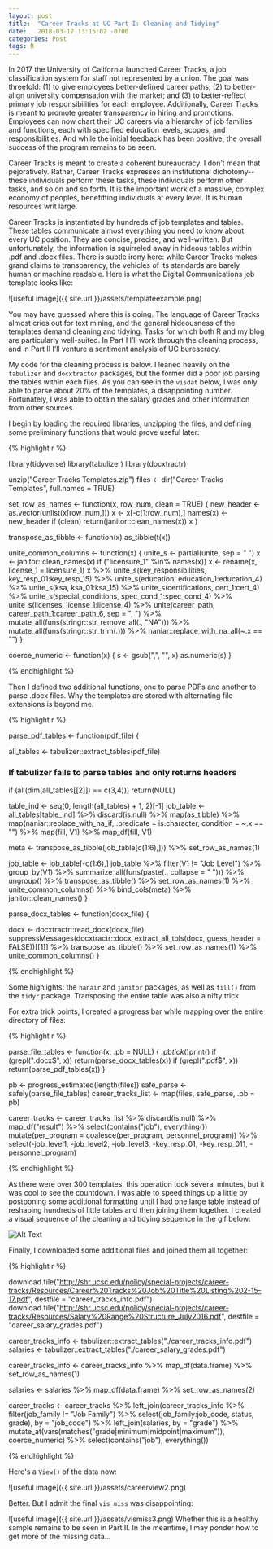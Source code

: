 ```yaml
---
layout: post
title:  "Career Tracks at UC Part I: Cleaning and Tidying"
date:   2018-03-17 13:15:02 -0700
categories: Post
tags: R
---
```


In 2017 the University of California launched Career Tracks, a job classification system for staff not represented by a union. 
The goal was threefold: (1) to give employees better-defined career paths; (2) to better-align university compensation with the market; and (3) to better-reflect 
primary job responsibilities for each employee. Additionally, Career Tracks is meant to promote greater transparency 
in hiring and promotions. Employees can now chart their UC careers via a hierarchy of job families and functions, 
each with specified education levels, scopes, and responsibilities. And while the initial feedback has been 
positive, the overall success of the program remains to be seen. 

<!--more-->

Career Tracks is meant to create a coherent bureaucracy. I don’t mean that pejoratively. Rather, Career Tracks expresses 
an institutional dichotomy--these individuals perform these tasks, these individuals perform other tasks, and 
so on and so forth. It is the important work of a massive, complex economy of peoples, benefitting individuals at every level. It is human resources writ large. 

Career Tracks is instantiated by hundreds of job templates and tables. These tables communicate almost 
everything you need to know about every UC position. They are concise, precise, and well-written. But unfortunately, the information is squirreled away 
in hideous tables within .pdf and .docx files. There is subtle irony here: while Career Tracks makes grand 
claims to transparency, the vehicles of its standards are barely human or machine readable. Here is what the 
Digital Communications job template looks like:

![useful image]({{ site.url }}/assets/templateexample.png)

You may have guessed where this is going. The language of Career Tracks almost cries out for text mining, and 
the general hideousness of the templates demand cleaning and tidying. Tasks for which both R and my blog 
are particularly well-suited. In Part I I’ll work through the cleaning process, and in Part II I’ll 
venture a sentiment analysis of UC bureacracy.

My code for the cleaning process is below. I leaned heavily on the `tabulizer` and `docxtractor` packages, 
but the former did a poor job parsing the tables within each files. As you can see in the `visdat` below,
I was only able to parse about 20% of the templates, a disappointing number. Fortunately, I was able to obtain the salary grades
and other information from other sources.

I begin by loading the required libraries, unzipping the files, and defining some preliminary functions that would prove useful later:

{% highlight r %}

library(tidyverse)
library(tabulizer)
library(docxtractr)

unzip("Career Tracks Templates.zip")
files <- dir("Career Tracks Templates", full.names = TRUE)

set_row_as_names <- function(x, row_num, clean = TRUE) {
  new_header <- as.vector(unlist(x[row_num,]))
  x <- x[-c(1:row_num),]
  names(x) <- new_header
  if (clean) return(janitor::clean_names(x))
  x
}

transpose_as_tibble <- function(x) as_tibble(t(x))

unite_common_columns <- function(x) {
  unite_s <- partial(unite, sep = " ")
  x <- janitor::clean_names(x)
  if ("licensure_1" %in% names(x)) x <- rename(x, license_1 = licensure_1)
  x %>% unite_s(key_responsibilities, key_resp_01:key_resp_15) %>% 
    unite_s(education, education_1:education_4) %>% 
    unite_s(ksa, ksa_01:ksa_15) %>% 
    unite_s(certifications, cert_1:cert_4) %>% 
    unite_s(special_conditions, spec_cond_1:spec_cond_4) %>% 
    unite_s(licenses, license_1:license_4) %>% 
    unite(career_path, career_path_1:career_path_6, sep = ", ") %>% 
    mutate_all(funs(stringr::str_remove_all(., "NA"))) %>% 
    mutate_all(funs(stringr::str_trim(.))) %>% 
    naniar::replace_with_na_all(~.x == "") 
}

coerce_numeric <- function(x) {
  s <- gsub(",", "", x)
  as.numeric(s)
}

{% endhighlight %}

Then I defined two additional functions, one to parse PDFs and another to parse .docx files. Why the templates are stored with
alternating file extensions is beyond me.

{% highlight r %}

parse_pdf_tables <- function(pdf_file) {
  
  all_tables <- tabulizer::extract_tables(pdf_file)
  
  ### If tabulizer fails to parse tables and only returns headers
  if (all(dim(all_tables[[2]]) == c(3,4))) return(NULL)
  
  table_ind <- seq(0, length(all_tables) + 1, 2)[-1]
  job_table <- all_tables[table_ind] %>% 
    discard(is.null) %>% 
    map(as_tibble) %>% 
    map(naniar::replace_with_na_if,
        .predicate = is.character,
        condition = ~.x == "") %>% 
    map(fill, V1) %>% 
    map_df(fill, V1) 
  
  meta <- transpose_as_tibble(job_table[c(1:6),])) %>% set_row_as_names(1)
  
  job_table <- job_table[-c(1:6),]
  job_table %>% 
    filter(V1 != "Job Level") %>% 
    group_by(V1) %>% 
    summarize_all(funs(paste(., collapse = " "))) %>% 
    ungroup() %>% 
    transpose_as_tibble() %>% 
    set_row_as_names(1) %>% 
    unite_common_columns() %>% 
    bind_cols(meta) %>% 
    janitor::clean_names()
}

parse_docx_tables <- function(docx_file) {
  
  docx <- docxtractr::read_docx(docx_file)
  suppressMessages(docxtractr::docx_extract_all_tbls(docx, guess_header = FALSE))[[1]] %>% 
    transpose_as_tibble() %>% 
    set_row_as_names(1) %>% 
    unite_common_columns()
}

{% endhighlight %}

Some highlights: the `nanair` and `janitor` packages, as well as `fill()` from the `tidyr` package. Transposing the entire
table was also a nifty trick.

For extra trick points, I created a progress bar while mapping over the entire directory of files:

{% highlight r %}

parse_file_tables <- function(x, .pb = NULL) {
  .pb$tick()$print()
  if (grepl(".docx$", x)) return(parse_docx_tables(x))
  if (grepl(".pdf$", x)) return(parse_pdf_tables(x))
}

pb <- progress_estimated(length(files))
safe_parse <- safely(parse_file_tables)
career_tracks_list <- map(files, safe_parse, .pb = pb)

career_tracks <- career_tracks_list %>%
  discard(is.null) %>% 
  map_df("result") %>% 
  select(contains("job"), everything()) 
  mutate(per_program = coalesce(per_program, personnel_program)) %>% 
  select(-job_level1, -job_level2, -job_level3, -key_resp_01, -key_resp_011, -personnel_program) 

{% endhighlight %}

As there were over 300 templates, this operation took several minutes, but it was cool to see the countdown. I was able to speed
things up a little by postponing some additional formatting until I had one large table instead of reshaping hundreds of little tables
and then joining them together. I created a visual sequence of the cleaning and tidying sequence in the gif below:


![Alt Text](https://media.giphy.com/media/mXs7Dhofe5YGnu9bnz/giphy.gif)

Finally, I downloaded some additional files and joined them all together:

{% highlight r %}

download.file("http://shr.ucsc.edu/policy/special-projects/career-tracks/Resources/Career%20Tracks%20Job%20Title%20Listing%202-15-17.pdf",
              destfile = "career_tracks_info.pdf")
download.file("http://shr.ucsc.edu/policy/special-projects/career-tracks/Resources/Salary%20Range%20Structure_July2016.pdf",
              destfile = "career_salary_grades.pdf")

career_tracks_info <- tabulizer::extract_tables("./career_tracks_info.pdf")
salaries <- tabulizer::extract_tables("./career_salary_grades.pdf")

career_tracks_info <- career_tracks_info %>% 
  map_df(data.frame) %>% 
  set_row_as_names(1)

salaries <- salaries %>% 
  map_df(data.frame) %>% 
  set_row_as_names(2) 

career_tracks <- career_tracks %>% 
  left_join(career_tracks_info %>% 
              filter(job_family != "Job Family") %>% 
              select(job_family:job_code, status, grade), by = "job_code") %>% 
  left_join(salaries, by = "grade") %>% 
  mutate_at(vars(matches("grade|minimum|midpoint|maximum")), coerce_numeric) %>% 
  select(contains("job"), everything()) 

{% endhighlight %}

Here's a `View()` of the data now:

![useful image]({{ site.url }}/assets/careerview2.png)

Better. But I admit the final `vis_miss` was disappointing:

![useful image]({{ site.url }}/assets/vismiss3.png)
Whether this is a healthy sample remains to be seen in Part II. In the meantime, I may ponder how to get more of the missing data...

